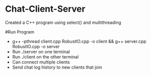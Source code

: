 # Chat-Client-Server
Created a C++ program using select() and multithreading

#Run Program
- g++ -pthread client.cpp RobustIO.cpp -o client && g++ server.cpp RobustIO.cpp -o server
- Run ./server on one terminal 
- Run ./client on the other terminal 
- Can connect multiple clients 
- Send chat log history to new clients that join
